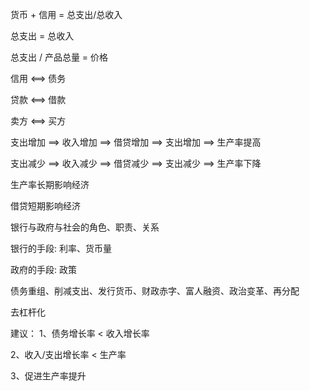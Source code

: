 货币 + 信用 = 总支出/总收入

总支出 = 总收入

总支出 / 产品总量 = 价格

信用 <==> 债务

贷款 <==> 借款

卖方 <==> 买方

支出增加 ==> 收入增加 ==> 借贷增加 ==> 支出增加 ==> 生产率提高

支出减少 ==> 收入减少 ==> 借贷减少 ==> 支出减少 ==> 生产率下降

生产率长期影响经济

借贷短期影响经济

银行与政府与社会的角色、职责、关系

银行的手段: 利率、货币量

政府的手段: 政策

债务重组、削减支出、发行货币、财政赤字、富人融资、政治变革、再分配

去杠杆化

建议：
1、债务增长率 < 收入增长率

2、收入/支出增长率 < 生产率

3、促进生产率提升